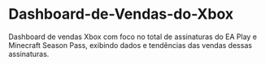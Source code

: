 # Dashboard-de-Vendas-do-Xbox
Dashboard de vendas Xbox com foco no total de assinaturas do EA Play e Minecraft Season Pass, exibindo dados e tendências das vendas dessas assinaturas.
